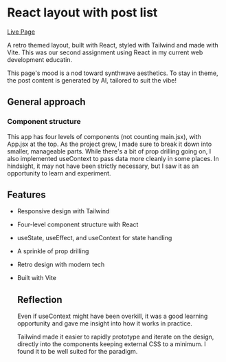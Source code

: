 # React layout with post list

[Live Page](https://linneatoth.github.io/react_components/)

A retro themed layout, built with React, styled with Tailwind and made with Vite. This was our second assignment using React in my current web development educatin. 

This page's mood is a nod toward synthwave aesthetics. To stay in theme, the post content is generated by AI, tailored to suit the vibe! 

## General approach

### Component structure
This app has four levels of components (not counting main.jsx), with App.jsx at the top. As the project grew, I made sure to break it down into smaller, manageable parts. While there's a bit of prop drilling going on, I also implemented useContext to pass data more cleanly in some places. In hindsight, it may not have been strictly necessary, but I saw it as an opportunity to learn and experiment.

## Features

- Responsive design with Tailwind

- Four-level component structure with React

- useState, useEffect, and useContext for state handling

- A sprinkle of prop drilling

- Retro design with modern tech

- Built with Vite

  ## Reflection
  Even if useContext might have been overkill, it was a good learning opportunity and gave me insight into how it works in practice.
  
  Tailwind made it easier to rapidly prototype and iterate on the design, directly into the components keeping external CSS to a minimum. I found it to be well suited for the paradigm.
  
